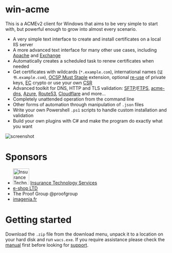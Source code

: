 ﻿# win-acme
This is a ACMEv2 client for Windows that aims to be very simple to start with, 
but powerful enough to grow into almost every scenario.

- A very simple text interface to create and install certificates on a local IIS server
- A more advanced text interface for many other use cases, including [Apache](/win-acme/manual/advanced-use/examples/apache) and [Exchange](/win-acme/manual/advanced-use/examples/exchange)
- Automatically creates a scheduled task to renew certificates when needed
- Get certificates with 
	wildcards (`*.example.com`), 
	international names (`证书.example.com`), 
	[OCSP Must Staple](/win-acme/reference/plugins/csr/rsa) extension, optional 
	[re-use](/win-acme/reference/plugins/csr/rsa) of private keys,
	[EC](/win-acme/reference/plugins/csr/ec) crypto or use your own 
	[CSR](/win-acme/reference/plugins/target/csr)
- Advanced toolkit for DNS, HTTP and TLS validation:
	[SFTP](/win-acme/reference/plugins/validation/http/sftp)/[FTPS](/win-acme/reference/plugins/validation/http/ftps), 
	[acme-dns](/win-acme/reference/plugins/validation/dns/acme-dns), 
	[Azure](/win-acme/reference/plugins/validation/dns/azure), 
	[Route53](/win-acme/reference/plugins/validation/dns/route53), 
	[Cloudflare](/win-acme/reference/plugins/validation/dns/cloudflare) 
	and more...
- Completely unattended operation from the command line
- Other forms of automation through manipulation of `.json` files
- Write your own Powershell `.ps1` scripts to handle custom installation and validation
- Build your own plugins with C# and make the program do exactly what you want

![screenshot](/win-acme/assets/screenshot.png)

# Sponsors
- <img src="https://user-images.githubusercontent.com/11052380/72933908-fb465000-3d62-11ea-9b97-57b8a29fd783.png" alt="Insurance Technology Services" width="50px" /> [Insurance Technology Services](https://insurancetechnologyservices.com/)
- [e-shop LTD](https://www.e-shop.co.il/)
- The Proof Group @proofgroup
- [imagenia.fr](http://www.imagenia.fr/)

# Getting started
Download the `.zip` file from the download menu, unpack it to a location on your hard disk
and run `wacs.exe`. If you require assistance please check the [manual](/win-acme/manual/getting-started)
first before looking for [support](/win-acme/support/).
